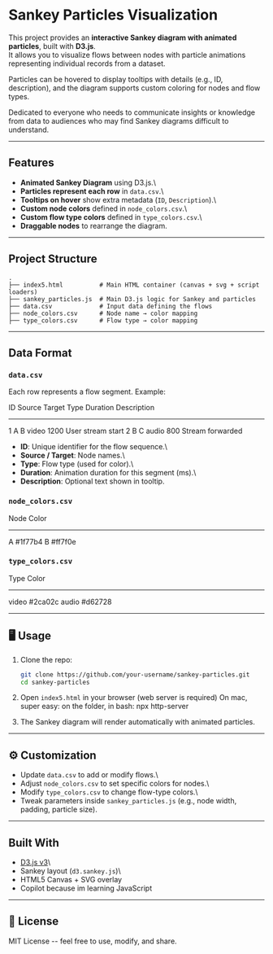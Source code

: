 # Sankey Particles Visualization

This project provides an **interactive Sankey diagram with animated
particles**, built with **D3.js**.\
It allows you to visualize flows between nodes with particle animations
representing individual records from a dataset.

Particles can be hovered to display tooltips with details (e.g., ID,
description), and the diagram supports custom coloring for nodes and
flow types.

Dedicated to everyone who needs to communicate insights or knowledge 
from data to audiences who may find Sankey diagrams difficult to understand.

------------------------------------------------------------------------

## Features

-   **Animated Sankey Diagram** using D3.js.\
-   **Particles represent each row** in `data.csv`.\
-   **Tooltips on hover** show extra metadata (`ID`, `Description`).\
-   **Custom node colors** defined in `node_colors.csv`.\
-   **Custom flow type colors** defined in `type_colors.csv`.\
-   **Draggable nodes** to rearrange the diagram.

------------------------------------------------------------------------

## Project Structure

    .
    ├── index5.html          # Main HTML container (canvas + svg + script loaders)
    ├── sankey_particles.js  # Main D3.js logic for Sankey and particles
    ├── data.csv             # Input data defining the flows
    ├── node_colors.csv      # Node name → color mapping
    ├── type_colors.csv      # Flow type → color mapping

------------------------------------------------------------------------

## Data Format

### `data.csv`

Each row represents a flow segment. Example:

  ID   Source   Target   Type    Duration   Description
  ---- -------- -------- ------- ---------- -------------------
  1    A        B        video   1200       User stream start
  2    B        C        audio   800        Stream forwarded

-   **ID**: Unique identifier for the flow sequence.\
-   **Source / Target**: Node names.\
-   **Type**: Flow type (used for color).\
-   **Duration**: Animation duration for this segment (ms).\
-   **Description**: Optional text shown in tooltip.

### `node_colors.csv`

  Node   Color
  ------ ---------
  A      #1f77b4
  B      #ff7f0e

### `type_colors.csv`

  Type    Color
  ------- ---------
  video   #2ca02c
  audio   #d62728

------------------------------------------------------------------------

## 🖥️ Usage

1.  Clone the repo:

    ``` bash
    git clone https://github.com/your-username/sankey-particles.git
    cd sankey-particles
    ```

2.  Open `index5.html` in your browser (web server is required)
On mac, super easy: on the folder, in bash: npx http-server

3.  The Sankey diagram will render automatically with animated
    particles.

------------------------------------------------------------------------

## ⚙️ Customization

-   Update `data.csv` to add or modify flows.\
-   Adjust `node_colors.csv` to set specific colors for nodes.\
-   Modify `type_colors.csv` to change flow-type colors.\
-   Tweak parameters inside `sankey_particles.js` (e.g., node width,
    padding, particle size).

------------------------------------------------------------------------

##  Built With

-   [D3.js v3](https://d3js.org/)\
-   Sankey layout (`d3.sankey.js`)\
-   HTML5 Canvas + SVG overlay
-   Copilot because im learning JavaScript 

------------------------------------------------------------------------

## 📜 License

MIT License -- feel free to use, modify, and share.

